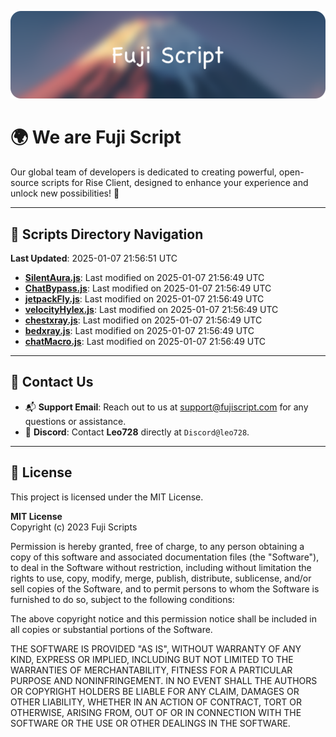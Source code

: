 ![Banner](.github/b.webp)

# 🌍 **We are Fuji Script**

Our global team of developers is dedicated to creating powerful, open-source scripts for Rise Client, designed to enhance your experience and unlock new possibilities! 🌟

---
<!-- SCRIPTS_NAVIGATION_START -->
## 📂 **Scripts Directory Navigation**

**Last Updated**: 2025-01-07 21:56:51 UTC

- **[SilentAura.js](scripts/SilentAura.js)**: Last modified on 2025-01-07 21:56:49 UTC
- **[ChatBypass.js](scripts/ChatBypass.js)**: Last modified on 2025-01-07 21:56:49 UTC
- **[jetpackFly.js](scripts/jetpackFly.js)**: Last modified on 2025-01-07 21:56:49 UTC
- **[velocityHylex.js](scripts/velocityHylex.js)**: Last modified on 2025-01-07 21:56:49 UTC
- **[chestxray.js](scripts/chestxray.js)**: Last modified on 2025-01-07 21:56:49 UTC
- **[bedxray.js](scripts/bedxray.js)**: Last modified on 2025-01-07 21:56:49 UTC
- **[chatMacro.js](scripts/chatMacro.js)**: Last modified on 2025-01-07 21:56:49 UTC

<!-- SCRIPTS_NAVIGATION_END -->

---

## 💬 **Contact Us**  
- 📬 **Support Email**: Reach out to us at [support@fujiscript.com](mailto:support@fujiscript.com) for any questions or assistance.  
- 💬 **Discord**: Contact **Leo728** directly at `Discord@leo728`.

---

## 📜 **License**

This project is licensed under the MIT License.  

**MIT License**  
Copyright (c) 2023 Fuji Scripts  

Permission is hereby granted, free of charge, to any person obtaining a copy of this software and associated documentation files (the "Software"), to deal in the Software without restriction, including without limitation the rights to use, copy, modify, merge, publish, distribute, sublicense, and/or sell copies of the Software, and to permit persons to whom the Software is furnished to do so, subject to the following conditions:  

The above copyright notice and this permission notice shall be included in all copies or substantial portions of the Software.  

THE SOFTWARE IS PROVIDED "AS IS", WITHOUT WARRANTY OF ANY KIND, EXPRESS OR IMPLIED, INCLUDING BUT NOT LIMITED TO THE WARRANTIES OF MERCHANTABILITY, FITNESS FOR A PARTICULAR PURPOSE AND NONINFRINGEMENT. IN NO EVENT SHALL THE AUTHORS OR COPYRIGHT HOLDERS BE LIABLE FOR ANY CLAIM, DAMAGES OR OTHER LIABILITY, WHETHER IN AN ACTION OF CONTRACT, TORT OR OTHERWISE, ARISING FROM, OUT OF OR IN CONNECTION WITH THE SOFTWARE OR THE USE OR OTHER DEALINGS IN THE SOFTWARE.  
